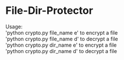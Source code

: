 # File-Dir-Protector
Usage:  
'python crypto.py file_name e' to encrypt a file  
'python crypto.py file_name d' to decrypt a file  
'python crypto.py dir_name e' to encrypt a file  
'python crypto.py dir_name d' to decrypt a file  

